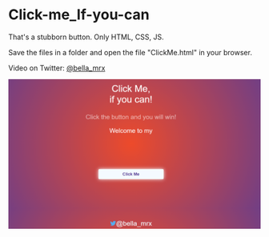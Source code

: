 # Click-me_If-you-can

 That's a stubborn button. Only HTML, CSS, JS.


 Save the files in a folder and open the file "ClickMe.html" in your browser.
 
 Video on Twitter: [@bella_mrx](https://twitter.com/bella_mrx/status/1602029339746484225?s=20&t=r6dEnjDFLtHHASiTsxbiiA)

 ![PreviewImage](Images/ClickMePreview.PNG)



